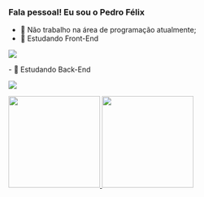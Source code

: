 ### Fala pessoal! Eu sou o Pedro Félix

- 🔭 Não trabalho na área de programação atualmente;
- 🌱 Estudando Front-End
<p align="left">
  <a href="https://skillicons.dev">
    <img src="https://skillicons.dev/icons?i=html,css,angular,react" />
  </a>
</p>
- 🌱 Estudando Back-End
<p align="left">
  <a href="https://skillicons.dev">
    <img src="https://skillicons.dev/icons?i=java" />
  </a>
</p>

<div>
<a href="https://beacons.ai/pedrovsfelix">
<img height="180em" src="https://github-readme-stats.vercel.app/api?username=pedrovsfelix&show_icons=true&theme=dark">
<img height="180em" src="https://github-readme-stats.vercel.app/api/top-langs/?username=pedrovsfelix&layout=compact&langs_count=16&theme=dark">
</div>
